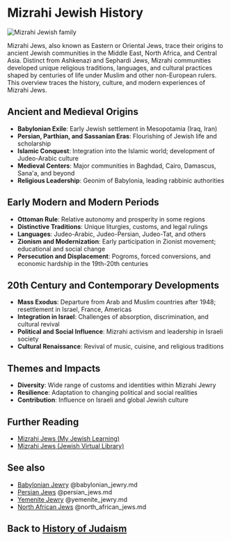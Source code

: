 # Mizrahi Jewish History

![Mizrahi Jewish family](mizrahi_communities.jpg)

Mizrahi Jews, also known as Eastern or Oriental Jews, trace their origins to ancient Jewish communities in the Middle East, North Africa, and Central Asia. Distinct from Ashkenazi and Sephardi Jews, Mizrahi communities developed unique religious traditions, languages, and cultural practices shaped by centuries of life under Muslim and other non-European rulers. This overview traces the history, culture, and modern experiences of Mizrahi Jews.

## Ancient and Medieval Origins

- **Babylonian Exile**: Early Jewish settlement in Mesopotamia (Iraq, Iran)
- **Persian, Parthian, and Sassanian Eras**: Flourishing of Jewish life and scholarship
- **Islamic Conquest**: Integration into the Islamic world; development of Judeo-Arabic culture
- **Medieval Centers**: Major communities in Baghdad, Cairo, Damascus, Sana'a, and beyond
- **Religious Leadership**: Geonim of Babylonia, leading rabbinic authorities

## Early Modern and Modern Periods

- **Ottoman Rule**: Relative autonomy and prosperity in some regions
- **Distinctive Traditions**: Unique liturgies, customs, and legal rulings
- **Languages**: Judeo-Arabic, Judeo-Persian, Judeo-Tat, and others
- **Zionism and Modernization**: Early participation in Zionist movement; educational and social change
- **Persecution and Displacement**: Pogroms, forced conversions, and economic hardship in the 19th-20th centuries

## 20th Century and Contemporary Developments

- **Mass Exodus**: Departure from Arab and Muslim countries after 1948; resettlement in Israel, France, Americas
- **Integration in Israel**: Challenges of absorption, discrimination, and cultural revival
- **Political and Social Influence**: Mizrahi activism and leadership in Israeli society
- **Cultural Renaissance**: Revival of music, cuisine, and religious traditions

## Themes and Impacts

- **Diversity**: Wide range of customs and identities within Mizrahi Jewry
- **Resilience**: Adaptation to changing political and social realities
- **Contribution**: Influence on Israeli and global Jewish culture

## Further Reading
- [Mizrahi Jews (My Jewish Learning)](https://www.myjewishlearning.com/article/mizrahi-jews/)
- [Mizrahi Jews (Jewish Virtual Library)](https://www.jewishvirtuallibrary.org/mizrahi-jews)

## See also
- [Babylonian Jewry](./babylonian_jewry.md) @babylonian_jewry.md
- [Persian Jews](./persian_jews.md) @persian_jews.md
- [Yemenite Jewry](./yemenite_jewry.md) @yemenite_jewry.md
- [North African Jews](./north_african_jews.md) @north_african_jews.md

## Back to [History of Judaism](./README.md)
